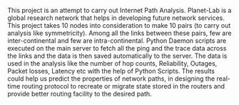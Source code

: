This project is an attempt to carry out Internet Path Analysis. Planet-Lab is a global research network that helps in developing future network services. This project takes 10 nodes into consideration to make 10 pairs (to carry out analysis like symmetricity). Among all the links between these pairs, few are inter-continental and few are intra-continental. Python Daemon scripts are executed on the main server to fetch all the ping and the trace data across the links and the data is then saved automatically to the server. The data is used in the analysis like the number of hop counts, Reliability, Outages, Packet losses, Latency etc with the help of Python Scripts. The results could help us predict the properties of network paths, in designing the real-time routing protocol to recreate or migrate state stored in the routers and provide better routing facility to the desired path.  

